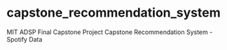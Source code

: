 # capstone_recommendation_system
MIT ADSP Final Capstone Project
Capstone Recommendation System - Spotify Data

